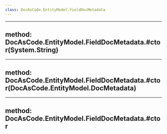 ```yaml
---
class: DocAsCode.EntityModel.FieldDocMetadata
---
```


---
method: DocAsCode.EntityModel.FieldDocMetadata.#ctor(System.String)
---

---
method: DocAsCode.EntityModel.FieldDocMetadata.#ctor(DocAsCode.EntityModel.DocMetadata)
---

---
method: DocAsCode.EntityModel.FieldDocMetadata.#ctor
---

